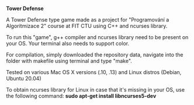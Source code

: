 <b>Tower Defense</b>

A Tower Defense type game made as a project for "Programování a Algoritmizace 2" course at FIT CTU using C++ and ncurses library.

To run this "game", g++ compiler and ncurses library need to be present on your OS.
Your terminal also needs to support color.

For compilation, simply downloaded the repository data, navigate into the folder with makefile using terminal and type "make".

Tested on various Mac OS X versions (.10, .13) and Linux distros (Debian, Ubuntu 20.04)

To obtain ncurses library for Linux in case that it's missing in your OS, use the following command:
**sudo apt-get install libncurses5-dev**
